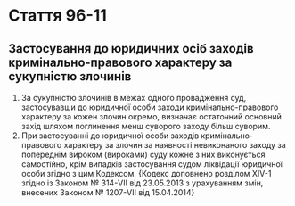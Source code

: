 Cтаття 96-11
====
Застосування до юридичних осіб заходів кримінально-правового характеру за сукупністю злочинів
----
1. За сукупністю злочинів в межах одного провадження суд, застосувавши до юридичної особи заходи кримінально-правового характеру за кожен злочин окремо, визначає остаточний основний захід шляхом поглинення менш суворого заходу більш суворим.
2. При застосуванні до юридичної особи заходів кримінально-правового характеру за злочин за наявності невиконаного заходу за попереднім вироком (вироками) суду кожне з них виконується самостійно, крім випадків застосування судом ліквідації юридичної особи згідно з цим Кодексом.
{Кодекс доповнено розділом XIV-1 згідно із Законом № 314-VII від 23.05.2013 з урахуванням змін, внесених Законом № 1207-VII від 15.04.2014}

